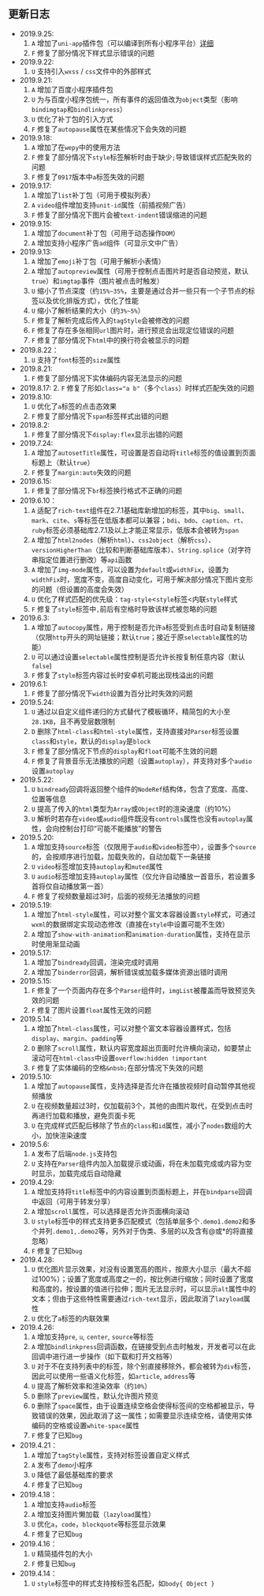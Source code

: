 ## 更新日志 ##
- 2019.9.25:
  1. `A` 增加了`uni-app`插件包（可以编译到所有小程序平台）[详细](#在uni-app中使用)    
  2. `F` 修复了部分情况下样式显示错误的问题  
- 2019.9.22:
  1. `U` 支持引入`wxss` / `css`文件中的外部样式  
- 2019.9.21:
  1. `A` 增加了百度小程序插件包
  2. `U` 为与百度小程序包统一，所有事件的返回值改为`object`类型（影响`bindimgtap`和`bindlinkpress`）
  3. `U` 优化了补丁包的引入方式
  4. `F` 修复了`autopause`属性在某些情况下会失效的问题  
- 2019.9.18:
  1. `A` 增加了在`wepy`中的使用方法  
  2. `F` 修复了部分情况下`style`标签解析时由于缺少`;`导致错误样式匹配失败的问题
  2. `F` 修复了`0917`版本中`a`标签失效的问题  
- 2019.9.17:
  1. `A` 增加了`list`补丁包（可用于模拟列表）  
  2. `A` `video`组件增加支持`unit-id`属性（前插视频广告）  
  3. `F` 修复了部分情况下图片会被`text-indent`错误缩进的问题  
- 2019.9.15:
  1. `A` 增加了`document`补丁包（可用于动态操作`DOM`）  
  2. `A` 增加支持小程序广告`ad`组件（可显示文中广告）  
- 2019.9.13:
  1. `A` 增加了`emoji`补丁包（可用于解析小表情）
  2. `A` 增加了`autopreview`属性（可用于控制点击图片时是否自动预览，默认`true`）和`imgtap`事件（图片被点击时触发）
  3. `U` 缩小了节点深度（约`15%~35%`，主要是通过合并一些只有一个子节点的标签以及优化排版方式），优化了性能
  4. `U` 缩小了解析结果的大小（约`3%~5%`）
  5. `F` 修复了解析完成后传入的`tagStyle`会被修改的问题
  6. `F` 修复了存在多张相同`url`图片时，进行预览会出现定位错误的问题
  7. `F` 修复了部分情况下`html`中的换行符会被显示的问题
- 2019.8.22：
  1. `U` 支持了`font`标签的`size`属性
- 2019.8.21:
  1. `F` 修复了部分情况下实体编码内容无法显示的问题
- 2019.8.17:
  2. `F` 修复了形如`class="a b"`（多个`class`）时样式匹配失效的问题
- 2019.8.10:
  1. `U` 优化了`a`标签的点击态效果
  2. `F` 修复了部分情况下`span`标签样式出错的问题
- 2019.8.2:
  1. `F` 修复了部分情况下`display:flex`显示出错的问题
- 2019.7.24:
  1. `A` 增加了`autosetTitle`属性，可设置是否自动将`title`标签的值设置到页面标题上（默认`true`）
  2. `F` 修复了`margin:auto`失效的问题
- 2019.6.15:
  1. `F` 修复了部分情况下`br`标签换行格式不正确的问题
- 2019.6.10：
  1. `A` 适配了`rich-text`组件在2.7.1基础库新增加的标签，其中`big`、`small`、`mark`、`cite`、`s`等标签在低版本都可以兼容；`bdi`、`bdo`、`caption`、`rt`、`ruby`标签必须基础库2.7.1及以上才能正常显示，低版本会被转为`span`
  2. `A` 增加了`html2nodes`（解析`html`）、`css2object`（解析`css`）、`versionHigherThan`（比较和判断基础库版本）、`String.splice`（对字符串指定位置进行删改）等`api`函数
  3. `A` 增加了`img-mode`属性，可以设置为`default`或`widthFix`，设置为`widthFix`时，宽度不变，高度自动变化，可用于解决部分情况下图片变形的问题（但设置的高度会失效）
  4. `U` 优化了样式匹配的优先级：`tag-style`&lt;`style`标签&lt;内联`style`样式
  5. `F` 修复了`style`标签中`,`前后有空格时导致该样式被忽略的问题
- 2019.6.3:
  1. `A` 增加了`autocopy`属性，用于控制是否允许`a`标签受到点击时自动复制链接（仅限`http`开头的网址链接；默认`true`；接近于原`selectable`属性的功能）
  2. `U` 可以通过设置`selectable`属性控制是否允许长按复制任意内容（默认`false`)
  3. `F` 修复了`style`标签内容过长时安卓机可能出现栈溢出的问题
- 2019.6.1:
  1. `F` 修复了部分情况下`width`设置为百分比时失效的问题
- 2019.5.24:
  1. `U` 通过以自定义组件递归的方式替代了模板循环，精简包的大小至`28.1KB`，且不再受层数限制
  2. `D` 删除了`html-class`和`html-style`属性，支持直接对`Parser`标签设置`class`和`style`，默认的`display`是`block`
  3. `F` 修复了部分情况下节点的`display`和`float`可能不生效的问题
  4. `F` 修复了背景音乐无法播放的问题（设置`autoplay`），并支持对多个`audio`设置`autoplay`
- 2019.5.22:
  1. `U` `bindready`回调将返回整个组件的`NodeRef`结构体，包含了宽度、高度、位置等信息
  2. `U` 提高了传入的`html`类型为`Array`或`Object`时的渲染速度（约10%）
  3. `U` 解析时若存在`video`或`audio`组件既没有`controls`属性也没有`autoplay`属性，会向控制台打印“可能不能播放”的警告
- 2019.5.20:
  1. `A` 增加支持`source`标签（仅限用于`audio`和`video`标签中），设置多个`source`的，会按顺序进行加载，加载失败的，自动加载下一条链接
  2. `U` `video`标签增加支持`autoplay`和`muted`属性
  3. `U` `audio`标签增加支持`autoplay`属性（仅允许自动播放一首音乐，若设置多首将仅自动播放第一首）
  4. `F` 修复了视频数量超过3时，后面的视频无法播放的问题
- 2019.5.19: 
  1. `A` 增加了`html-style`属性，可以对整个富文本容器设置`style`样式，可通过`wxml`的数据绑定实现动态修改（直接在`style`中设置可能不生效）
  2. `A` 增加了`show-with-animation`和`animation-duration`属性，支持在显示时使用渐显动画
- 2019.5.17:
  1. `A` 增加了`bindready`回调，渲染完成时调用
  2. `A` 增加了`binderror`回调，解析错误或加载多媒体资源出错时调用
- 2019.5.15:
  1. `F` 修复了一个页面内存在多个`Parser`组件时，`imgList`被覆盖而导致预览失效的问题
  2. `F` 修复了图片设置`float`属性无效的问题
- 2019.5.14:
  1. `A` 增加了`html-class`属性，可以对整个富文本容器设置样式，包括`display`、`margin`、`padding`等
  2. `D` 删除了`scroll`属性，默认内容宽度超出页面时允许横向滚动，如要禁止滚动可在`html-class`中设置`overflow:hidden !important`
  3. `F` 修复了实体编码的空格`&nbsb;`在部分情况下失效的问题
- 2019.5.10:
  1. `A` 增加了`autopause`属性，支持选择是否允许在播放视频时自动暂停其他视频播放
  2. `U` 在视频数量超过3时，仅加载前3个，其他的由图片取代，在受到点击时再进行加载和播放，避免页面卡死
  3. `U` 在完成样式匹配后移除了节点的`class`和`id`属性，减小了`nodes`数组的大小，加快渲染速度
- 2019.5.6:
  1. `A` 发布了后端`node.js`支持包 
  2. `U` 支持在`Parser`组件内加入加载提示或动画，将在未加载完成或内容为空时显示，加载完成后自动隐藏
- 2019.4.29:
  1. `A` 增加支持将`title`标签中的内容设置到页面标题上，并在`bindparse`回调中返回（可用于转发分享）
  2. `A` 增加`scroll`属性，可以选择是否允许页面横向滚动
  3. `U` `style`标签中的样式支持更多匹配模式（包括单层多个`.demo1.demo2`和多个并列`.demo1,.demo2`等，另外对于伪类、多层的以及含有@或*的将直接忽略）
  4. `F` 修复了已知`bug`
- 2019.4.28:
  1. `U` 优化图片显示效果，对没有设置宽高的图片，按原大小显示（最大不超过100%）；设置了宽度或高度之一的，按比例进行缩放；同时设置了宽度和高度的，按设置的值进行拉伸；图片无法显示时，可以显示`alt`属性中的文本；但由于这些特性需要通过`rich-text`显示，因此取消了`lazyload`属性
  2. `U` 优化了`a`标签的内联效果
- 2019.4.26:
  1. `A` 增加支持`pre`, `u`, `center`, `source`等标签
  2. `A` 增加`bindlinkpress`回调函数，在链接受到点击时触发，开发者可以在此回调中进行进一步操作（如下载和打开文档等）
  3. `U` 对于不在支持列表中的标签，除个别直接移除外，都会被转为`div`标签，因此可以使用一些语义化标签，如`article`, `address`等
  4. `U` 提高了解析效率和渲染效率（约`10%`）
  5. `D` 删除了`preview`属性，默认允许图片预览
  6. `D` 删除了`space`属性，由于设置连续空格会使得标签间的空格都被显示，导致错误的效果，因此取消了这一属性；如需要显示连续空格，请使用实体编码的空格或设置`white-space`属性
  7. `F` 修复了已知`bug`
- 2019.4.21：
  1. `A` 增加了`tagStyle`属性，支持对标签设置自定义样式
  2. `A` 发布了`demo`小程序
  3. `U` 降低了最低基础库的要求  
  4. `F` 修复了已知`bug`
- 2019.4.18：  
  1. `A` 增加支持`audio`标签
  2. `A` 增加支持图片懒加载（`lazyload`属性）
  3. `U` 优化`a`，`code`，`blockquote`等标签显示效果
  4. `F` 修复了已知`bug`
- 2019.4.16：
  1. `U` 精简插件包的大小
  2. `F` 修复已知`bug`
- 2019.4.14：
  1. `U` `style`标签中的样式支持按标签名匹配，如`body{ Object }`